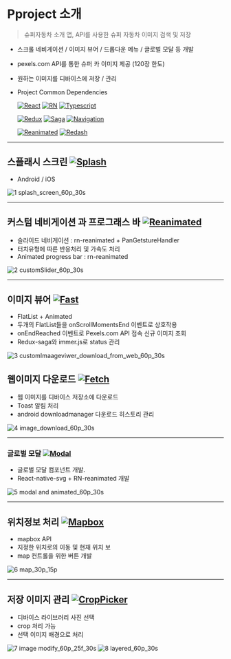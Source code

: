 # Pproject 소개

> 슈퍼자동차 소개 앱, API를 사용한 슈퍼 자동차 이미지 검색 및 저장

- 스크롤 네비게이션 / 이미지 뷰어 / 드롭다운 메뉴 / 글로벌 모달 등 개발
- pexels.com API를 통한 슈퍼 카 이미지 제공 (120장 한도)
- 원하는 이미지를 디바이스에 저장 / 관리
- Project Common Dependencies

  [![React](https://img.shields.io/badge/React-v16.13.1-white?style=flat&labelColor=blue&logoColor=black&logo=react)](https://github.com/facebook/react)
[![RN](https://img.shields.io/badge/React--Native-v0.63.4-white?style=fla&labelColor=blue&logoColor=blackt&logo=react)](https://github.com/facebook/react-native)
[![Typescript](https://img.shields.io/badge/Typescript-v4.1.3-white?style=flat&labelColor=blue&logoColor=black&logo=typescript)](https://github.com/microsoft/TypeScript)

  [![Redux](https://img.shields.io/badge/Redux-v7.2.2-white?style=flat&labelColor=blue&logoColor=black&logo=redux)](https://github.com/reduxjs/redux)
[![Saga](https://img.shields.io/badge/Redux--saga-v1.1.3-white?style=flat&labelColor=blue&logoColor=black&logo=redux-saga)](https://github.com/redux-saga/redux-saga)
[![Navigation](https://img.shields.io/badge/React--Navigation-v5-white?style=flat&labelColor=blue&logoColor=black&logo=react)](https://github.com/react-navigation/react-navigation)

  [![Reanimated](https://img.shields.io/badge/React--native--reanimated-v2.0.0--rc.0-white?style=flat&labelColor=blue&logoColor=black&logo=react)](https://docs.swmansion.com/react-native-reanimated/)
[![Redash](https://img.shields.io/badge/React--native--redash-v16.0.8-white?style=flat&labelColor=blue&logoColor=black&logo=react)](https://github.com/wcandillon/react-native-redash)

***

## 스플래시 스크린 [![Splash](https://img.shields.io/badge/React--native--splash--screen-v3.2.0-white?style=flat&labelColor=blue&logoColor=black&logo=react)](https://github.com/crazycodeboy/react-native-splash-screen)
- Android / iOS

![1 splash_screen_60p_30s](https://user-images.githubusercontent.com/25360777/108144861-d3642000-710d-11eb-95b7-e2f1066196fd.gif)

***

## 커스텀 네비게이션 과 프로그래스 바 [![Reanimated](https://img.shields.io/badge/React--native--reanimated-v2.0.0--rc.0-white?style=flat&labelColor=blue&logoColor=black&logo=react)](https://docs.swmansion.com/react-native-reanimated/)
- 슬라이드 네비게이션 : rn-reanimated + PanGetstureHandler
- 터치유형에 따른 반응처리 및 가속도 처리
- Animated progress bar : rn-reanimated

![2 customSlider_60p_30s](https://user-images.githubusercontent.com/25360777/108144893-e1b23c00-710d-11eb-8430-e286ed92766a.gif)

***

## 이미지 뷰어 [![Fast](https://img.shields.io/badge/React--native--fast--image-v8.2.4-white?style=flat&labelColor=blue&logoColor=black&logo=react)](https://github.com/DylanVann/react-native-fast-image)
- FlatList + Animated
- 두개의 FlatList들을 onScrollMomentsEnd 이벤트로 상호작용
- onEndReached 이벤트로 Pexels.com API 접속 신규 이미지 조회
- Redux-saga와 immer.js로 status 관리

![3 customImaageviwer_download_from_web_60p_30s](https://user-images.githubusercontent.com/25360777/108144918-ec6cd100-710d-11eb-934f-ce850e3593af.gif)

## 웹이미지 다운로드 [![Fetch](https://img.shields.io/badge/Rn--fetch--blob-v0.12.0-white?style=flat&labelColor=blue&logoColor=black&logo=react)](https://github.com/joltup/rn-fetch-blob)
- 웹 이미지를 디바이스 저장소에 다운로드
- Toast 알림 처리
- android downloadmanager 다운로드 히스토리 관리

![4 image_download_60p_30s](https://user-images.githubusercontent.com/25360777/108144940-f5f63900-710d-11eb-8443-db68a10023a5.gif)

***

### 글로벌 모달 [![Modal](https://img.shields.io/badge/React--native--svg-v12.1.0-white?style=flat&labelColor=blue&logoColor=black&logo=react)](https://github.com/react-native-svg/react-native-svg)
- 글로벌 모달 컴포넌트 개발.
- React-native-svg + RN-reanimated 개발

![5 modal and animated_60p_30s](https://user-images.githubusercontent.com/25360777/108144962-ff7fa100-710d-11eb-898b-bdb9848d7544.gif)

***

## 위치정보 처리 [![Mapbox](https://img.shields.io/badge/React--native--mapbox--gl-v8.1.0-white?style=flat&labelColor=blue&logoCoor=black&logo=google-maps)](https://github.com/react-native-mapbox-gl/maps)
- mapbox API
- 지정한 위치로의 이동 및 현재 위치 보 
- map 컨트롤을 위한 버튼 개발

![6 map_30p_15p](https://user-images.githubusercontent.com/25360777/108144976-07d7dc00-710e-11eb-8bed-eda478c2f53a.gif)

***

## 저장 이미지 관리 [![CropPicker](https://img.shields.io/badge/React--native--image--crop--picker-v0.35.3-white?style=flat&labelColor=blue&logoCoor=black&logo=react)](https://github.com/ivpusic/react-native-image-crop-picker)
- 디바이스 라이브러리 사진 선택
- crop 처리 가능
- 선택 이미지 배경으로 처리

![7 image modify_60p_25f_30s](https://user-images.githubusercontent.com/25360777/108144990-0efeea00-710e-11eb-8020-f2d9dbd74ecc.gif)
![8 layered_60p_30s](https://user-images.githubusercontent.com/25360777/108145022-19b97f00-710e-11eb-9f25-1527e4441dd0.gif)
